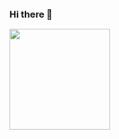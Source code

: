 ### Hi there 👋

<div>
  <img height='180cm' src='https://github-readme-stats.vercel.app/api?username=costalucs&theme=dracula&show_icons=true&include_all_commits=true)](https://github.com/anuraghazra/github-readme-stats'>
  
</div>
  



<!--
**costalucs/costalucs** is a ✨ _special_ ✨ repository because its `README.md` (this file) appears on your GitHub profile.

Here are some ideas to get you started:

- 🔭 I’m currently working on ...
- 🌱 I’m currently learning ...
- 👯 I’m looking to collaborate on ...
- 🤔 I’m looking for help with ...
- 💬 Ask me about ...
- 📫 How to reach me: ...
- 😄 Pronouns: ...
- ⚡ Fun fact: ...
-->
